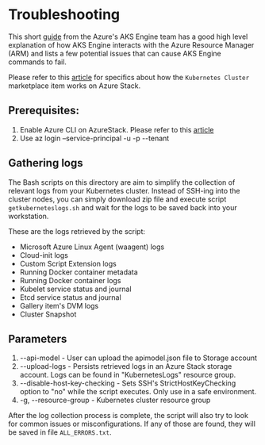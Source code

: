 # Troubleshooting

This short [guide](https://github.com/Azure/aks-engine/blob/master/docs/howto/troubleshooting.md) from the Azure's AKS Engine team has a good high level explanation of how AKS Engine interacts with the Azure Resource Manager (ARM) and lists a few potential issues that can cause AKS Engine commands to fail.

Please refer to this [article](https://docs.microsoft.com/en-us/azure/azure-stack/user/azure-stack-solution-template-kubernetes-trouble) for specifics about how the `Kubernetes Cluster` marketplace item works on Azure Stack.

## Prerequisites:
1.	Enable Azure CLI on AzureStack.  Please refer to this [article](https://docs.microsoft.com/en-us/azure-stack/user/azure-stack-version-profiles-azurecli2?view=azs-1908) 
2.	Use az login –service-principal -u <spn-client-id> -p <spn-client-password> --tenant <tenant-id>

## Gathering logs

The Bash scripts on this directory are aim to simplify the collection of relevant logs from your Kubernetes cluster. Instead of SSH-ing into the cluster nodes, you can simply download zip file and execute script `getkuberneteslogs.sh` and wait for the logs to be saved back into your workstation.  

These are the logs retrieved by the script:

- Microsoft Azure Linux Agent (waagent) logs
- Cloud-init logs
- Custom Script Extension logs
- Running Docker container metadata
- Running Docker container logs
- Kubelet service status and journal
- Etcd service status and journal
- Gallery item's DVM logs
- Cluster Snapshot

## Parameters 
1. --api-model - User can upload the apimodel.json file to Storage account
2. --upload-logs -  Persists retrieved logs in an Azure Stack storage account. Logs can be found in "KubernetesLogs" resource group.
3. --disable-host-key-checking - Sets SSH's StrictHostKeyChecking option to "no" while the script executes. Only use in a safe environment.
4.  -g, --resource-group - Kubernetes cluster resource group

After the log collection process is complete, the script will also try to look for common issues or misconfigurations. If any of those are found, they will be saved in file `ALL_ERRORS.txt`.